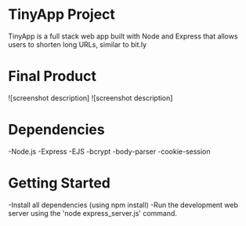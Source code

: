 # TinyApp Project

TinyApp is a full stack web app built with Node and Express that allows users to shorten long URLs, similar to bit.ly

# Final Product

![screenshot description]
![screenshot description]

# Dependencies

-Node.js
-Express
-EJS
-bcrypt
-body-parser
-cookie-session

# Getting Started

-Install all dependencies (using npm install)
-Run the development web server using the 'node express_server.js' command.